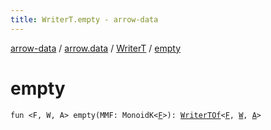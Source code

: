 ```yaml
---
title: WriterT.empty - arrow-data
---
```


[arrow-data](../../index.html) / [arrow.data](../index.html) / [WriterT](index.html) / [empty](./empty.html)

# empty

`fun <F, W, A> empty(MMF: MonoidK<`[`F`](empty.html#F)`>): `[`WriterTOf`](../-writer-t-of.html)`<`[`F`](empty.html#F)`, `[`W`](empty.html#W)`, `[`A`](empty.html#A)`>`